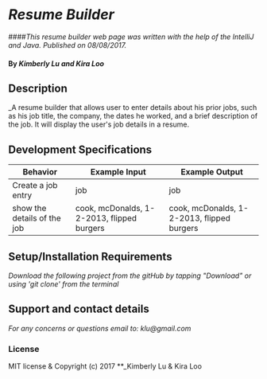 # _Resume Builder_

####_This resume builder web page was written with the help of the IntelliJ and Java. Published on 08/08/2017._
#### By _**Kimberly Lu and Kira Loo**_

## Description
_A resume builder that allows user to enter details about his prior jobs, such as his job title, the company, the dates he worked, and a brief description of the job. It will display the user's job details in a resume.

## Development Specifications
| Behavior      | Example Input         | Example Output        |
| ------------- | ------------- | ------------- |
| Create a job entry | job  |     job        |
|show the details of the job|cook, mcDonalds, 1-2-2013, flipped burgers| cook, mcDonalds, 1-2-2013, flipped burgers|

## Setup/Installation Requirements
_Download the following project from the gitHub by tapping "Download" or using 'git clone' from the terminal_

## Support and contact details
_For any concerns or questions email to: klu@gmail.com_

### License
MIT license & Copyright (c) 2017 **_Kimberly Lu & Kira Loo
